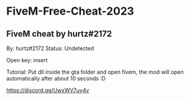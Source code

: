 # FiveM-Free-Cheat-2023
FiveM cheat by hurtz#2172
----------------------------------
By: hurtz#2172
Status: Undetected









Open key: insert









Tutorial: Put dll inside the gta folder and open fivem, the mod will open automatically after about 10 seconds :D










https://discord.gg/UwxWV7uy4v

